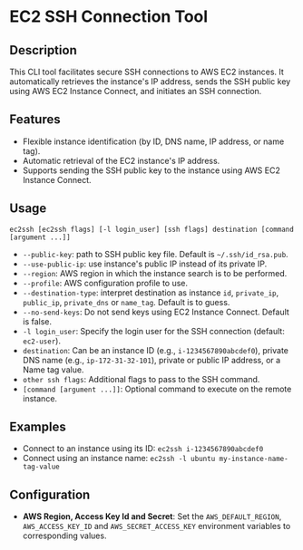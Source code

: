 # EC2 SSH Connection Tool
## Description
This CLI tool facilitates secure SSH connections to AWS EC2 instances. It automatically retrieves the instance's IP address, sends the SSH public key using AWS EC2 Instance Connect, and initiates an SSH connection.

## Features
- Flexible instance identification (by ID, DNS name, IP address, or name tag).
- Automatic retrieval of the EC2 instance's IP address.
- Supports sending the SSH public key to the instance using AWS EC2 Instance Connect.

## Usage
```
ec2ssh [ec2ssh flags] [-l login_user] [ssh flags] destination [command [argument ...]]
```
- `--public-key`: path to SSH public key file. Default is `~/.ssh/id_rsa.pub`.
- `--use-public-ip`: use instance's public IP instead of its private IP.
- `--region`: AWS region in which the instance search is to be performed.
- `--profile`: AWS configuration profile to use.
- `--destination-type`: interpret destination as instance `id`, `private_ip`, `public_ip`, `private_dns` or `name_tag`. Default is to guess.
- `--no-send-keys`: Do not send keys using EC2 Instance Connect. Default is false.
- `-l login_user`: Specify the login user for the SSH connection (default: `ec2-user`).
- `destination`: Can be an instance ID (e.g., `i-1234567890abcdef0`), private DNS name (e.g., `ip-172-31-32-101`), private or public IP address, or a Name tag value.
- `other ssh flags`: Additional flags to pass to the SSH command.
- `[command [argument ...]]`: Optional command to execute on the remote instance.

## Examples
- Connect to an instance using its ID: `ec2ssh i-1234567890abcdef0`
- Connect using an instance name: `ec2ssh -l ubuntu my-instance-name-tag-value`

## Configuration
- **AWS Region, Access Key Id and Secret**: Set the `AWS_DEFAULT_REGION`, `AWS_ACCESS_KEY_ID` and `AWS_SECRET_ACCESS_KEY` environment variables to corresponding values.
